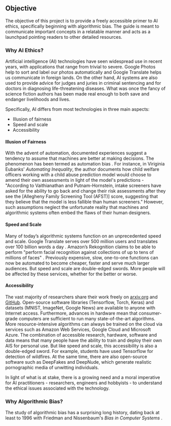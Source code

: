 ## Objective

The objective of this project is to provide a freely accessible primer to AI ethics, specifically beginning with algorithmic bias. The guide is meant to communicate important concepts in a relatable manner and acts as a launchpad pointing readers to other detailed resources.

### Why AI Ethics?

Artificial intelligence (AI) technologies have seen widespread use in recent years, with applications that range from trivial to severe. Google Photos help to sort and label our photos automatically and Google Translate helps us communicate in foreign lands. On the other hand, AI systems are also used to provide advice for judges and juries in criminal sentencing and for doctors in diagnosing life-threatening diseases. What was once the fancy of science fiction authors has been made real enough to both save and endanger livelihoods and lives.

Specifically, AI differs from most technologies in three main aspects:

- Illusion of fairness
- Speed and scale
- Accessibility

#### Illusion of Fairness

With the advent of automation, documented experiences suggest a tendency to assume that machines are better at making decisions. The phenomenon has been termed as automation bias <dt-cite cite="citron2007technological,skitka2000automation"></dt-cite>. For instance, in Viriginia Eubanks' *Automating Inequality*, the author documents how child welfare officers working with a child abuse prediction model would choose to amend their own assessments in light of the model's predictions - "According to Vaithianathan and Putnam-Hornstein, intake screeners have asked for the ability to go back and change their risk assessments after they see the [Allegheny Family Screening Tool (AFST)] score, suggesting that they believe that the model is less fallible than human screeners." However, such assumptions neglect the unfortunate reality that machines and algorithmic systems often embed the flaws of their human designers. 

#### Speed and Scale

Many of today’s algorithmic systems function on an unprecedented speed and scale. Google Translate serves over 500 million users and translates over 100 billion words a day <dt-cite cite="turovsky2016ten"></dt-cite>. Amazon’s Rekognition claims to be able to perform "perform facial recognition against collections of up to tens of millions of faces" <dt-cite cite="amazon2019amazon"></dt-cite>. Previously expensive, slow, one-to-one functions can now be automated to become cheaper, faster and serve much larger audiences. But speed and scale are double-edged swords. More people will be affected by these services, whether for the better or worse.

#### Accessibility

The vast majority of researchers share their work freely on [arxiv.org](https://arxiv.org/) and [GitHub](https://github.com). Open-source software libraries (Tensorflow, Torch, Keras) and datasets (MNIST, ImageNet, Google News) are available to anyone with Internet access. Furthermore, advances in hardware mean that consumer-grade computers are sufficient to run many state-of-the-art algorithms. More resource-intensive algorithms can always be trained on the cloud via services such as Amazon Web Services, Google Cloud and Microsoft Azure. The combination of accessible research, hardware, software and data means that many people have the ability to train and deploy their own AIS for personal use. But like speed and scale, this accessibility is also a double-edged sword. For example, students have used Tensorflow for detection of wildfires. At the same time, there are also open-source software such as DeepFakes and DeepNude, which generate realistic pornographic media of unwitting individuals.

In light of what is at stake, there is a growing need and a moral imperative for AI practitioners - researchers, engineers and hobbyists - to understand the ethical issues associated with the technology.

### Why Algorithmic Bias?

The study of algorithmic bias has a surprising long history, dating back at least to 1996 with Friedman and Nissenbaum's *Bias in Computer Systems* <dt-cite cite="friedman1996bias"></dt-cite>.



